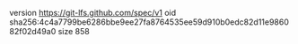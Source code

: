 version https://git-lfs.github.com/spec/v1
oid sha256:4c4a7799be6286bbe9ee27fa8764535ee59d910b0edc82d11e986082f02d49a0
size 858
